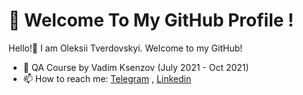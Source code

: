 # 👋 Welcome To My GitHub Profile !
Hello!:wave: I am Oleksii Tverdovskyi. Welcome to my GitHub!


- 🌱 QA Course by Vadim Ksenzov (July 2021 - Oct 2021)
- 📫 How to reach me: [Telegram](https://t.me/Atmos_Str) , [Linkedin](https://www.linkedin.com/in/oleksii-tverdovskyi/)
